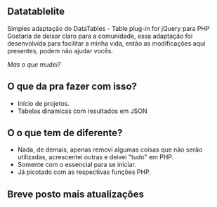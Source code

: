 ## Datatablelite

Simples adaptação do DataTables - Table plug-in for jQuery para PHP Gostaria de deixar claro para a comunidade, essa adaptação foi desenvolvida para facilitar a minha vida, então as modificações aqui presentes, podem não ajudar vocês. 

*Mas o que mudei?*

## O que da pra fazer com isso?
- Início de projetos.
- Tabelas dinamicas com resultados em JSON

## O o que tem de diferente?
- Nada, de demais, apenas removi algumas coisas que não serão utilizadas, acrescentei outras e deixei "tudo" em PHP.
- Somente com o essencial para se iniciar.
- Já picotado com as respectivas funções PHP.

## Breve posto mais atualizações
